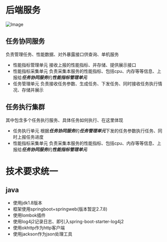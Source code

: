 # 后端服务


![Image](https://user-images.githubusercontent.com/24662536/218412550-ea4cc9ae-fc2f-423c-bb6e-b3076c65670a.png)


## 任务协同服务
负责管理任务、性能数据、对外暴露接口供查询、单机服务
- 性能指标管理单元
接收上报的性能指标、并存储、提供展示接口
- 性能指标采集单元
负责采集本服务的性能指标、包括cpu、内存等等信息、上报给***任务协同服务***的***性能指标管理单元***
- 任务管理单元
负责接收任务参数、生成任务、下发任务、同时接收任务执行情况、存储并展示

## 任务执行集群
其中包含多个任务执行服务、具体任务如何执行、在这里体现
- 任务执行单元
根据***任务协同服务***的***任务管理单元***下发的任务参数执行任务、同时上报任务进度
- 性能指标采集单元
负责采集本服务的性能指标、包括cpu、内存等等信息、上报给***任务协同服务***的***性能指标管理单元***


# 技术要求统一
## java
- 使用jdk1.8版本
- 框架使用springboot+springweb(版本暂定2.7.8)
- 使用lombok插件
- 使用log4j2记录日志、即引入spring-boot-starter-log4j2
- 使用okhttp作为http客户端
- 使用jackson作为json处理工具
